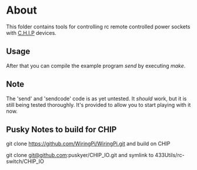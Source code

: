 # About

This folder contains tools for controlling rc remote controlled power sockets
with [C.H.I.P](getchip.com) devices.


## Usage

After that you can compile the example program *send* by executing *make*. 

## Note
The 'send' and 'sendcode' code is as yet untested.  It _should_ work, but it is still being tested thoroughly.  It's provided to allow you to start playing with it now.


## Pusky Notes to build for CHIP

git clone https://github.com/WiringPi/WiringPi.git  and build on CHIP


git clone git@github.com:puskyer/CHIP_IO.git and symlink to 433Utils/rc-switch/CHIP_IO

